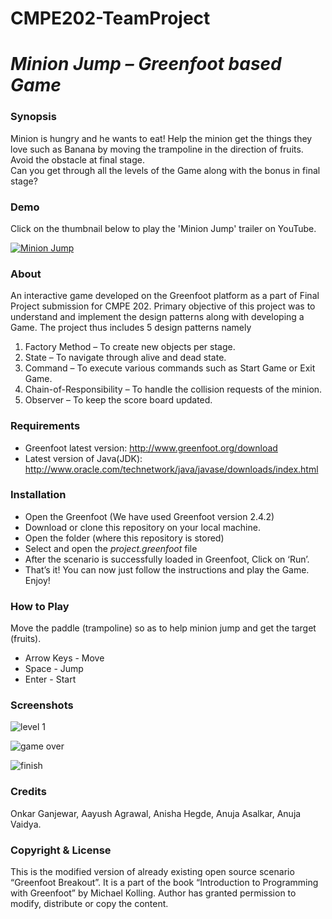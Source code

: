 # CMPE202-TeamProject
# *Minion Jump – Greenfoot based Game*


### Synopsis
Minion is hungry and he wants to eat! Help the minion get the things they love such as Banana by moving the trampoline in the direction of fruits. Avoid the obstacle at final stage.    
Can you get through all the levels of the Game along with the bonus in final stage? 


### Demo 

Click on the thumbnail below to play the 'Minion Jump' trailer on YouTube.

  [![Minion Jump](https://img.youtube.com/vi/ldK4wPIM1vw/hqdefault.jpg)](https://www.youtube.com/watch?v=ldK4wPIM1vw)


### About
An interactive game developed on the Greenfoot platform as a part of Final Project submission for CMPE 202. Primary objective of this project was to understand and implement the design patterns along with developing a Game. The project thus includes 5 design patterns namely    
1.	Factory Method – To create new objects per stage.         
2.	State – To navigate through alive and dead state.         
3.	Command – To execute various commands such as Start Game or Exit Game.          
4.	Chain-of-Responsibility – To handle the collision requests of the minion.           
5.	Observer – To keep the score board updated.         


### Requirements  
* Greenfoot latest version: http://www.greenfoot.org/download                  
* Latest version of Java(JDK): http://www.oracle.com/technetwork/java/javase/downloads/index.html


### Installation
* Open the Greenfoot (We have used Greenfoot version 2.4.2)         
*	Download or clone this repository on your local machine.          
*	Open the folder (where this repository is stored)         
*	Select and open the *project.greenfoot* file                 
*	After the scenario is successfully loaded in Greenfoot, Click on ‘Run’.              
*	That’s it! You can now just follow the instructions and play the Game. Enjoy!              


### How to Play
Move the paddle (trampoline) so as to help minion jump and get the target (fruits).         
* Arrow Keys - Move            
*	Space - Jump          
*	Enter - Start      


### Screenshots


![level 1](https://cloud.githubusercontent.com/assets/14006620/12714915/23c0cc22-c88c-11e5-82be-6a57f4690e85.png)

![game over](https://cloud.githubusercontent.com/assets/14006620/12714914/23ad6fec-c88c-11e5-92d5-c8184a77a3d6.png)

![finish](https://cloud.githubusercontent.com/assets/14006620/12714918/23c864e6-c88c-11e5-9eb3-ccbc9e737f6c.png)





### Credits
Onkar Ganjewar, Aayush Agrawal, Anisha Hegde, Anuja Asalkar, Anuja Vaidya.


### Copyright & License 
This is the modified version of already existing open source scenario “Greenfoot Breakout”. It is a part of the book “Introduction to Programming with Greenfoot” by Michael Kolling. Author has granted permission to modify, distribute or copy the content.

